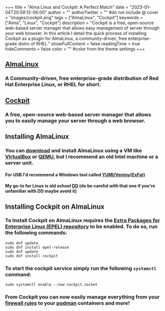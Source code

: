 +++
title = "Alma Linux and Cockpit: A Perfect Match"
date = "2023-01-04T20:59:12-06:00"
author = ""
authorTwitter = "" #do not include @
cover = "images/cockpit.png"
tags = ["AlmaLinux", "Cockpit"]
keywords = ["Alma", "Linux", "Cockpit"]
description = "Cockpit is a free, open-source web-based server manager that allows easy management of server through your web browser. In this article I detail the quick process of installing Cockpit as a plugin for AlmaLinux, a community-driven, free enterprise-grade distro of RHEL."
showFullContent = false
readingTime = true
hideComments = false
color = "" #color from the theme settings
+++

## [AlmaLinux](https://almalinux.org/)
### A Community-driven, free enterprise-grade distribution of Red Hat Enterprise Linux, or RHEL for short.

## [Cockpit](https://cockpit-project.org/)
### A free, open-source web-based server manager that allows you to easily manage your server through a web browser.

## Installing AlmaLinux  
### You can [download](https://mirrors.almalinux.org/isos.html) and install AlmaLinux using a VM like [VirtualBox](https://www.virtualbox.org/) or [QEMU](https://www.qemu.org/), but I recommend an old Intel machine or a server unit.
#### For USB I'd recommend a Windows tool called [YUMI/Ventoy(ExFat)](https://www.pendrivelinux.com/yumi-multiboot-usb-creator/#YUMI-exFAT)
#### My go-to for Linux is old school [DD](https://www.geeksforgeeks.org/dd-command-linux/) (do be careful with that one if you're unfamiliar with DD maybe avoid it)

## Installing Cockpit on AlmaLinux
### To Install Cockpit on AlmaLinux requires the [Extra Packages for Enterprise Linux (EPEL) repository]() to be enabled. To do so, run the following commands:  
```
sudo dnf update
sudo dnf install epel-release
sudo dnf update
sudo dnf install cockpit
```

### To start the cockpit service simply run the following `systemctl` command:  
```
sudo systemctl enable --now cockpit.socket
```

###  From Cockpit you can now easily manage everything from your [firewall rules](https://firewalld.org/) to your [podman](https://podman.io/) containers and more!
